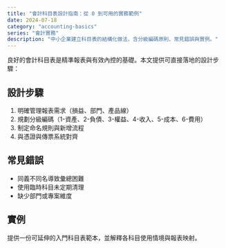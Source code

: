 ```yaml
---
title: "會計科目表設計指南：從 0 到可用的實務範例"
date: 2024-07-18
category: "accounting-basics"
series: "會計實務"
description: "中小企業建立科目表的結構化做法，含分級編碼原則、常見錯誤與實例。"
---
```


良好的會計科目表是精準報表與有效內控的基礎。本文提供可直接落地的設計步驟：

## 設計步驟

1. 明確管理報表需求（損益、部門、產品線）
2. 規劃分級編碼（1-資產、2-負債、3-權益、4-收入、5-成本、6-費用）
3. 制定命名規則與新增流程
4. 與憑證與傳票系統對齊

## 常見錯誤

- 同義不同名導致彙總困難
- 使用臨時科目未定期清理
- 缺少部門或專案維度

## 實例

提供一份可延伸的入門科目表範本，並解釋各科目使用情境與報表映射。

